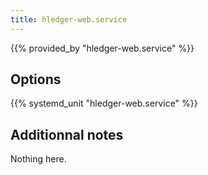 ```yaml
---
title: hledger-web.service
---
```


{{% provided_by "hledger-web.service" %}}

## Options

{{% systemd_unit "hledger-web.service" %}}

## Additionnal notes

Nothing here.